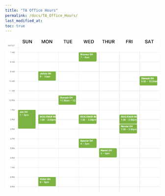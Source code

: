 ```yaml
---
title: "TA Office Hours"
permalink: /docs/TA_Office_Hours/
last_modified_at:
toc: true
---
```


![TA Office Hours](https://github.com/Stanford-BioE80/Stanford-BioE80.github.io/raw/master/_docs/office_hours.png)
